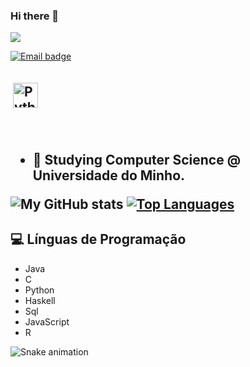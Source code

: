 ### Hi there 👋

![](https://visitor-badge.laobi.icu/badge?page_id=pestana1213.pestanta1213)
 
[![Email badge](https://img.shields.io/badge/-Email-c71610?style=for-the-badge&logo=Gmail&logoColor=white)](mailto:pestanapt@gmail.com)
<br/>
<h2 align="left">
<p>
 <a href="https://www.linkedin.com/in/jo%C3%A3o-nogueira-b33b661ba/" target="_blank" rel="noopener noreferrer"> <img src="https://cdn.jsdelivr.net/npm/simple-icons@v3/icons/linkedin.svg" alt="Python" height="40" style="vertical-align:top; margin:4px"></a>
  </a>
</p>

<br />


- 🔭 Studying Computer Science @ Universidade do Minho.

![My GitHub stats](https://github-readme-stats.vercel.app/api?username=pestana1213&count_private=true&show_icons=true&theme=nord&hide=contribs&hide_border=true)
[![Top Languages](https://github-readme-stats.vercel.app/api/top-langs/?username=pestana1213&layout=compact&theme=nord&hide_border=true)](https://github.com/anuraghazra/github-readme-stats)

## 💻 Línguas de Programação
* Java
* C
* Python
* Haskell
* Sql
* JavaScript
* R

 ![Snake animation](https://github.com/pestana1213/pestana1213/blob/output/github-contribution-grid-snake.svg)
